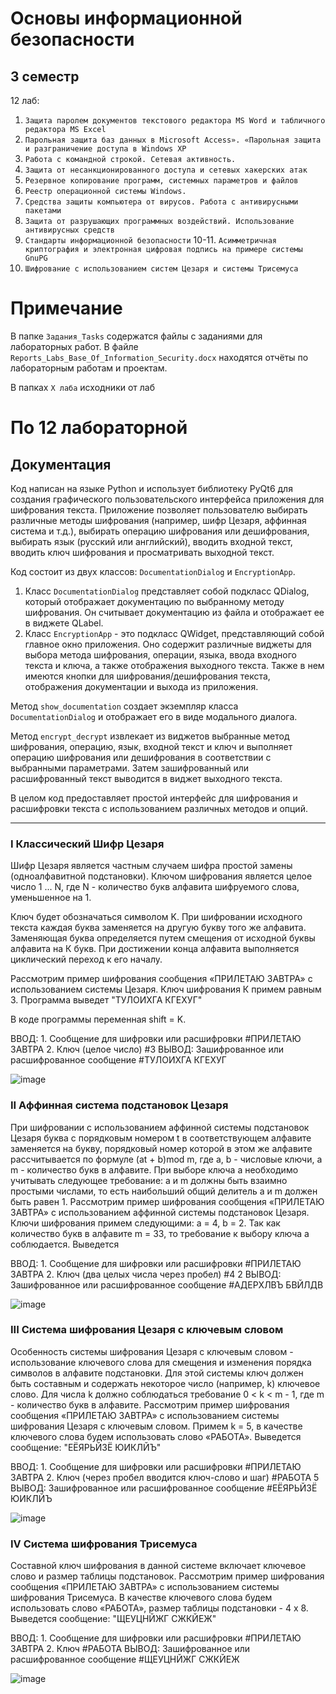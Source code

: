 
# Основы информационной безопасности

## 3 семестр

12 лаб: 

1. `Защита паролем документов текстового редактора MS Word и табличного редактора MS Excel` 
2. `Парольная защита баз данных в Microsoft Access». «Парольная защита и разграничение доступа в Windows XP`
3. `Работа с командной строкой. Сетевая активность.`
4. `Защита от несанкционированного доступа и сетевых хакерских атак`
5. `Резервное копирование программ, системных параметров и файлов`
6. `Реестр операционной системы Windows.`
7. `Средства защиты компьютера от вирусов. Работа с антивирусными пакетами`
8. `Защита от разрушающих программных воздействий. Использование антивирусных средств`
9. `Стандарты информационной безопасности`
10-11. `Асимметричная криптография и электронная цифровая подпись на примере системы GnuPG`
12. `Шифрование с использованием систем Цезаря и системы Трисемуса`

# Примечание

В папке `Задания_Tasks` содержатся файлы с заданиями для лабораторных работ.
В файле `Reports_Labs_Base_Of_Information_Security.docx` находятся отчёты по лабораторным работам и проектам.

В папках `X лаба` исходники от лаб

# По 12 лабораторной
## Документация

Код написан на языке Python и использует библиотеку PyQt6 для создания графического пользовательского интерфейса приложения для шифрования текста. Приложение позволяет пользователю выбирать различные методы шифрования (например, шифр Цезаря, аффинная система и т.д.), выбирать операцию шифрования или дешифрования, выбирать язык (русский или английский), вводить входной текст, вводить ключ шифрования и просматривать выходной текст.

Код состоит из двух классов: `DocumentationDialog` и `EncryptionApp`.
1. Класс `DocumentationDialog` представляет собой подкласс QDialog, который отображает документацию по выбранному
методу шифрования. Он считывает документацию из файла и отображает ее в виджете QLabel.
2. Класс `EncryptionApp` - это подкласс QWidget, представляющий собой главное окно приложения. Оно содержит различные
виджеты для выбора метода шифрования, операции, языка, ввода входного текста и ключа, а также отображения выходного
текста. Также в нем имеются кнопки для шифрования/дешифрования текста, отображения документации и выхода из приложения.

Метод `show_documentation` создает экземпляр класса `DocumentationDialog` и отображает его в виде модального диалога.

Метод `encrypt_decrypt` извлекает из виджетов выбранные метод шифрования, операцию, язык, входной текст и ключ и
выполняет операцию шифрования или дешифрования в соответствии с выбранными параметрами. Затем зашифрованный или
расшифрованный текст выводится в виджет выходного текста.

В целом код предоставляет простой интерфейс для шифрования и расшифровки текста с использованием различных
методов и опций.

------------------------------------------------------------------------------------------------------------------------

### I Классический Шифр Цезаря

Шифр Цезаря является частным случаем шифра простой замены (одноалфавитной подстановки). Ключом шифрования является
целое число 1 ... N, где N - количество букв алфавита шифруемого слова, уменьшенное на 1.

Ключ будет обозначаться символом K. При шифровании исходного текста каждая буква заменяется на другую букву
того же алфавита. Заменяющая буква определяется путем смещения от исходной буквы алфавита на К букв. При
достижении конца алфавита выполняется циклический переход к его началу.

Рассмотрим пример шифрования сообщения «ПРИЛЕТАЮ ЗАВТРА» с использованием системы Цезаря. Ключ шифрования
К примем равным 3. Программа выведет "ТУЛОИХГА КГЕХУГ"

В коде программы переменная shift = K.

ВВОД: 1. Сообщение для шифровки или расшифровки #ПРИЛЕТАЮ ЗАВТРА
      2. Ключ (целое число) #3
ВЫВОД: Зашифрованное или расшифрованное сообщение #ТУЛОИХГА КГЕХУГ

![image](https://github.com/Kikuzawa/DSTU_VKB/blob/main/Base_of_Information_Security/screenshots/screenshot-20241214-095401.png)



### II Аффинная система подстановок Цезаря

При шифровании с использованием аффинной системы подстановок Цезаря буква с порядковым номером t в соответствующем
алфавите заменяется на букву, порядковый номер которой в этом же алфавите рассчитывается по формуле (at + b)mod m,
где a, b - числовые ключи, а m - количество букв в алфавите.
При выборе ключа а необходимо учитывать следующее требование: а и m должны быть взаимно простыми числами, то есть
наибольший общий делитель а и m должен быть равен 1.
Рассмотрим пример шифрования сообщения «ПРИЛЕТАЮ ЗАВТРА» с использованием аффинной системы подстановок Цезаря.
Ключи шифрования примем следующими: а = 4, b = 2. Так как количество букв в алфавите m = 33, то требование
к выбору ключа а соблюдается. Выведется

ВВОД: 1. Сообщение для шифровки или расшифровки #ПРИЛЕТАЮ ЗАВТРА
      2. Ключ (два целых числа через пробел) #4 2
ВЫВОД: Зашифрованное или расшифрованное сообщение #АДЕРХЛВЪ БВЙЛДВ

![image](https://github.com/Kikuzawa/DSTU_VKB/blob/main/Base_of_Information_Security/screenshots/screenshot-20241214-095410.png)

### III Система шифрования Цезаря с ключевым словом

Особенность системы шифрования Цезаря с ключевым словом - использование ключевого слова для смещения и изменения порядка
символов в алфавите подстановки. Для этой системы ключ должен быть составным и содержать некоторое число (например, k)
 ключевое слово. Для числа k должно соблюдаться требование 0 < k < m - 1, где m - количество букв в алфавите.
Рассмотрим пример шифрования сообщения «ПРИЛЕТАЮ ЗАВТРА» с использованием системы шифрования Цезаря с ключевым словом.
Примем k = 5, в качестве ключевого слова будем использовать слово «РАБОТА». Выведется сообщение: "ЕЁЯРЬЙЗЁ ЮИКЛЙЪ"

ВВОД: 1. Сообщение для шифровки или расшифровки #ПРИЛЕТАЮ ЗАВТРА
      2. Ключ (через пробел вводится ключ-слово и шаг) #РАБОТА 5
ВЫВОД: Зашифрованное или расшифрованное сообщение #ЕЁЯРЬЙЗЁ ЮИКЛЙЪ

![image](https://github.com/Kikuzawa/DSTU_VKB/blob/main/Base_of_Information_Security/screenshots/screenshot_14122024_095428.png)

### IV Система шифрования Трисемуса

Составной ключ шифрования в данной системе включает ключевое слово и размер таблицы подстановок.
Рассмотрим пример шифрования сообщения «ПРИЛЕТАЮ ЗАВТРА» с использованием системы шифрования Трисемуса.
В качестве ключевого слова будем использовать слово «РАБОТА», размер таблицы подстановки - 4 х 8. Выведется сообщение:
"ЩЕУЦНЙЖГ СЖКЙЕЖ"

ВВОД: 1. Сообщение для шифровки или расшифровки #ПРИЛЕТАЮ ЗАВТРА
      2. Ключ #РАБОТА
ВЫВОД: Зашифрованное или расшифрованное сообщение #ЩЕУЦНЙЖГ СЖКЙЕЖ

![image](https://github.com/Kikuzawa/DSTU_VKB/blob/main/Base_of_Information_Security/screenshots/screenshot_14122024_095447.png)
